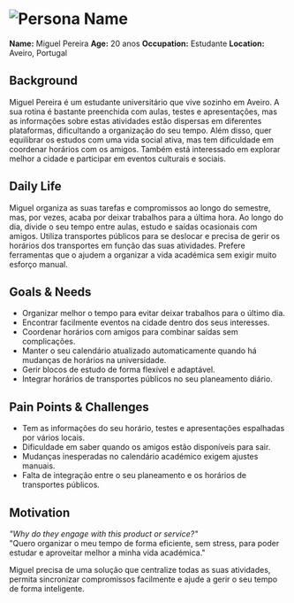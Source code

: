 # ![Persona Name](persona2.png)
**Name:** Miguel Pereira 
**Age:** 20 anos 
**Occupation:** Estudante 
**Location:** Aveiro, Portugal  

## Background  
Miguel Pereira é um estudante universitário que vive sozinho em Aveiro. A sua rotina é bastante preenchida com aulas, testes e apresentações, mas as informações sobre estas atividades estão dispersas em diferentes plataformas, dificultando a organização do seu tempo. Além disso, quer equilibrar os estudos com uma vida social ativa, mas tem dificuldade em coordenar horários com os amigos. Também está interessado em explorar melhor a cidade e participar em eventos culturais e sociais. 

## Daily Life  
Miguel organiza as suas tarefas e compromissos ao longo do semestre, mas, por vezes, acaba por deixar trabalhos para a última hora. Ao longo do dia, divide o seu tempo entre aulas, estudo e saídas ocasionais com amigos. Utiliza transportes públicos para se deslocar e precisa de gerir os horários dos transportes em função das suas atividades. Prefere ferramentas que o ajudem a organizar a vida académica sem exigir muito esforço manual.  

## Goals & Needs  
- Organizar melhor o tempo para evitar deixar trabalhos para o último dia.
- Encontrar facilmente eventos na cidade dentro dos seus interesses.
- Coordenar horários com amigos para combinar saídas sem complicações.
- Manter o seu calendário atualizado automaticamente quando há mudanças de horários na universidade.
- Gerir blocos de estudo de forma flexível e adaptável.
- Integrar horários de transportes públicos no seu planeamento diário. 

## Pain Points & Challenges  
- Tem as informações do seu horário, testes e apresentações espalhadas por vários locais.
- Dificuldade em saber quando os amigos estão disponíveis para sair.
- Mudanças inesperadas no calendário académico exigem ajustes manuais.
- Falta de integração entre o seu planeamento e os horários de transportes públicos.  

## Motivation  
*"Why do they engage with this product or service?"*  
"Quero organizar o meu tempo de forma eficiente, sem stress, para poder estudar e aproveitar melhor a minha vida académica."

Miguel precisa de uma solução que centralize todas as suas atividades, permita sincronizar compromissos facilmente e ajude a gerir o seu tempo de forma inteligente. 
